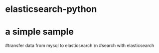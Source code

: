 # elasticsearch-python
# a simple sample

#transfer data from mysql to elasticsearch \n
#search with elasticsearch
#
